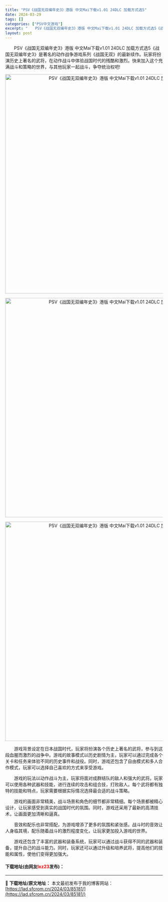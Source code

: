 ```yaml
---
title: "PSV《战国无双编年史3》港版 中文Mai下载v1.01 24DLC 加载方式选5"
date: 2024-03-29
tags: []
categories: ["PSV中文游戏"]
excerpt: "　　PSV《战国无双编年史3》港版 中文Mai下载v1.01 24DLC 加载方式选5《战国无双编年史3》是著名的动作战争游戏系列《战国无双》的最新续作。玩家将扮演历史上著名的武将，在动作战斗中体验战国时代的残酷和激烈。快来加入这个充满战斗和策略的世界，与其他玩家一起战斗，争夺统治权吧! 　　游戏背&hellip;"
layout: post
---
```


 <p>　　PSV《战国无双编年史3》港版 中文Mai下载v1.01 24DLC 加载方式选5《战国无双编年史3》是著名的动作战争游戏系列《战国无双》的最新续作。玩家将扮演历史上著名的武将，在动作战斗中体验战国时代的残酷和激烈。快来加入这个充满战斗和策略的世界，与其他玩家一起战斗，争夺统治权吧!</p> <p align="center"><img align="" border="0" src="https://lad.sfcrom.cn/wp-content/uploads/2024/03/20240329_660673f5ec2de.webp" width="700" alt="PSV《战国无双编年史3》港版 中文Mai下载v1.01 24DLC 加载方式选5" /></p> <p align="center"><img align="" border="0" src="https://lad.sfcrom.cn/wp-content/uploads/2024/03/20240329_660673f67d5ae.webp" width="700" alt="PSV《战国无双编年史3》港版 中文Mai下载v1.01 24DLC 加载方式选5" /></p> <p align="center"><img align="" border="0" src="https://lad.sfcrom.cn/wp-content/uploads/2024/03/20240329_660673f72c556.webp" width="700" alt="PSV《战国无双编年史3》港版 中文Mai下载v1.01 24DLC 加载方式选5" /></p> <p>　　游戏背景设定在日本战国时代，玩家将扮演各个历史上著名的武将，参与到这段血腥而激烈的战争中。游戏的故事模式以历史剧情为主，玩家可以通过完成各个关卡和任务来体验不同的历史事件和战役。同时，游戏还包含了自由模式和多人合作模式，玩家可以选择自己喜欢的方式来享受游戏。</p> <p>　　游戏的玩法以动作战斗为主，玩家将面对成群结队的敌人和强大的武将。玩家可以使用各种武器和技能，进行连续的攻击和组合技，打败敌人。每个武将都有独特的技能和特点，玩家需要根据实际情况选择最合适的战斗策略。</p> <p>　　游戏的画面非常精美，战斗场景和角色的细节都非常精细。每个场景都被精心设计，让玩家感受到真实的战国时代的氛围。同时，游戏还采用了最新的高清技术，让画面更加清晰和逼真。</p> <p>　　音效和配乐也非常搭配，为游戏增添了更多的氛围和紧张感。战斗时的音效让人身临其境，配乐随着战斗的激烈程度变化，让玩家更加投入游戏的世界。</p> <p>　　游戏还包含了丰富的武器和装备系统，玩家可以通过战斗获得不同的武器和装备，提升自己的战斗能力。同时，玩家还可以通过升级和培养武将，提高他们的技能和属性，使他们变得更加强大。</p> <p><h4>下载地址(由网友<font color="red">lxz23</font>发布)：</h4></p> 

---
📖 **下载地址/原文地址：** 本文最初发布于我的博客网站：[https://lad.sfcrom.cn/2024/03/85181/](https://lad.sfcrom.cn/2024/03/85181/)
